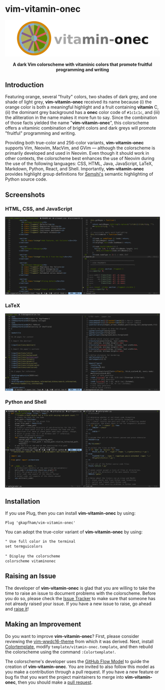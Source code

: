 # vim-vitamin-onec

![Vim-Vitamin-Onec Logo](.github/vitamin-onec.png)

<p align="center">
<b>
A dark Vim colorscheme with vitaminic colors that promote fruitful programming
and writing
</b>
</p>

## Introduction

Featuring orange, several "fruity" colors, two shades of dark grey, and one
shade of light grey, **vim-vitamin-onec** received its name because (i) the
orange color is both a meaningful highlight and a fruit containing **vitamin**
C, (ii) the dominant grey background has a **onec** color code of `#1c1c1c`, and
(iii) the alliteration in the name makes it more fun to say. Since the
combination of those facts yielded the name "**vim-vitamin-onec**", this
colorscheme offers a vitaminic combination of bright colors and dark greys will
promote "fruitful" programming and writing.

Providing both true-color and 256-color variants, **vim-vitamin-onec** supports
Vim, Neovim, MacVim, and GVim &mdash; although the colorscheme is primarily
developed and used in Neovim. Even though it should work in other contexts, the
colorscheme best enhances the use of Neovim during the use of the following
languages: CSS, HTML, Java, JavaScript, LaTeX, Markdown, Python, React, and
Shell. Importantly, **vim-vitamin-onec** provides highlight group definitions
for [Semshi's](https://github.com/numirias/semshi) semantic highlighting of
Python source code.

## Screenshots

### HTML, CSS, and JavaScript

![Web](.github/screenshot-html-css-js.png)

### LaTeX

![LaTeX](.github/screenshot-latex.png)

### Python and Shell

![Python](.github/screenshot-python-shell.png)

## Installation

If you use Plug, then you can install **vim-vitamin-onec** by using:

```vim
Plug 'gkapfham/vim-vitamin-onec'
```

You can adopt the true-color variant of **vim-vitamin-onec** by using:

```vim
" Use full color in the terminal
set termguicolors

" Display the colorscheme
colorscheme vitaminonec
```

## Raising an Issue

The developer of **vim-vitamin-onec** is glad that you are willing to take the
time to raise an issue to document problems with the colorscheme. Before you do
so, please check the [Issue
Tracker](https://github.com/gkapfham/vim-vitamin-onec/issues) to make sure that
someone has not already raised your issue. If you have a new issue to raise, go
ahead and [raise it](https://github.com/gkapfham/vim-vitamin-onec/issues/new/)!

## Making an Improvement

Do you want to improve **vim-vitamin-onec**? First, please consider reviewing
the [vim-wwdc16-theme](https://github.com/lifepillar/vim-wwdc16-theme) from
which it was derived. Next, install
[Colortemplate](https://github.com/lifepillar/vim-colortemplate), modify
`template/vitamin-onec.template`, and then rebuild the colorscheme using the
command `:Colortemplate!`.

The colorscheme's developer uses the [GitHub Flow
Model](https://guides.github.com/introduction/flow/) to guide the creation of
**vim-vitamin-onec**. You are invited to also follow this model as you make a
contribution through a pull request. If you have a new feature or bug fix that
you want the project maintainers to merge into **vim-vitamin-onec**, then you
should make a [pull
request](https://github.com/gkapfham/vim-vitamin-onec/pulls).
